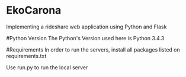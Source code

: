 # EkoCarona
Implementing a rideshare web application using Python and Flask

#Python Version
The Python's Version used here is Python 3.4.3

#Requirements
In order to run the servers, install all packages listed on requirements.txt

Use run.py to run the local server


